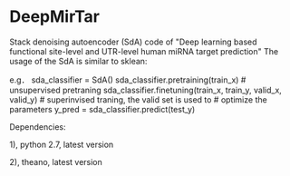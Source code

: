 # DeepMirTar
Stack denoising autoencoder (SdA) code of "Deep learning based functional site-level and UTR-level human miRNA target prediction"
The usage of the SdA is similar to sklean:

e.g．
sda_classifier = SdA()
sda_classifier.pretraining(train_x) # unsupervised pretraning
sda_classifier.finetuning(train_x, train_y, valid_x, valid_y) # superinvised traning, the valid set is used to 
                                                              # optimize the parameters
y_pred = sda_classifier.predict(test_y)

Dependencies:

1), python 2.7, latest version

2), theano, latest version
